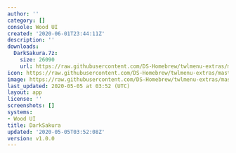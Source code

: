 ```yaml
---
author: ''
category: []
console: Wood UI
created: '2020-06-01T23:44:11Z'
description: ''
downloads:
  DarkSakura.7z:
    size: 26090
    url: https://raw.githubusercontent.com/DS-Homebrew/twlmenu-extras/master/_nds/TWiLightMenu/akmenu/themes/DarkSakura.7z
icon: https://raw.githubusercontent.com/DS-Homebrew/twlmenu-extras/master/_nds/TWiLightMenu/akmenu/themes/meta/DarkSakura/icon.png
image: https://raw.githubusercontent.com/DS-Homebrew/twlmenu-extras/master/_nds/TWiLightMenu/akmenu/themes/meta/DarkSakura/icon.png
last_updated: 2020-05-05 at 03:52 (UTC)
layout: app
license: ''
screenshots: []
systems:
- Wood UI
title: DarkSakura
updated: '2020-05-05T03:52:08Z'
version: v1.0.0
---
```

